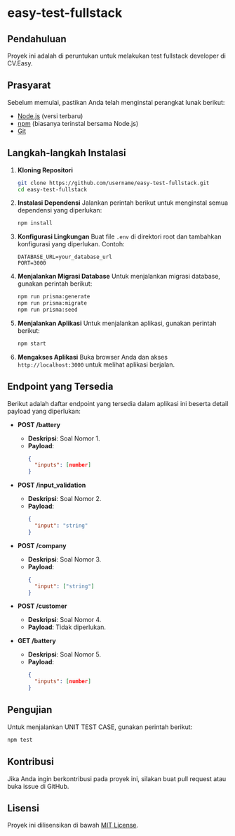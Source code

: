 # easy-test-fullstack

## Pendahuluan
Proyek ini adalah di peruntukan untuk melakukan test fullstack developer di CV.Easy.

## Prasyarat
Sebelum memulai, pastikan Anda telah menginstal perangkat lunak berikut:
- [Node.js](https://nodejs.org/) (versi terbaru)
- [npm](https://www.npmjs.com/) (biasanya terinstal bersama Node.js)
- [Git](https://git-scm.com/)

## Langkah-langkah Instalasi

1. **Kloning Repositori**
   ```bash
   git clone https://github.com/username/easy-test-fullstack.git
   cd easy-test-fullstack
   ```

2. **Instalasi Dependensi**
   Jalankan perintah berikut untuk menginstal semua dependensi yang diperlukan:
   ```bash
   npm install
   ```

3. **Konfigurasi Lingkungan**
   Buat file `.env` di direktori root dan tambahkan konfigurasi yang diperlukan. Contoh:
   ```plaintext
   DATABASE_URL=your_database_url
   PORT=3000
   ```

4. **Menjalankan Migrasi Database**
   Untuk menjalankan migrasi database, gunakan perintah berikut:
   ```bash
   npm run prisma:generate
   npm run prisma:migrate
   npm run prisma:seed
   ```
   
5. **Menjalankan Aplikasi**
   Untuk menjalankan aplikasi, gunakan perintah berikut:
   ```bash
   npm start
   ```

5. **Mengakses Aplikasi**
   Buka browser Anda dan akses `http://localhost:3000` untuk melihat aplikasi berjalan.

## Endpoint yang Tersedia
Berikut adalah daftar endpoint yang tersedia dalam aplikasi ini beserta detail payload yang diperlukan:

- **POST /battery**
  - **Deskripsi**: Soal Nomor 1.
  - **Payload**:
    ```json
    {
      "inputs": [number]
    }
    ```

- **POST /input_validation**
  - **Deskripsi**: Soal Nomor 2.
  - **Payload**:
    ```json
    {
      "input": "string"
    }
    ```

- **POST /company**
  - **Deskripsi**: Soal Nomor 3.
  - **Payload**:
    ```json
    {
      "input": ["string"]
    }
    ```

- **POST /customer**
  - **Deskripsi**: Soal Nomor 4.
  - **Payload**: Tidak diperlukan.

- **GET /battery**
  - **Deskripsi**: Soal Nomor 5.
  - **Payload**:
    ```json
    {
      "inputs": [number]
    }
    ```

## Pengujian
Untuk menjalankan UNIT TEST CASE, gunakan perintah berikut:
```bash
npm test
```

## Kontribusi
Jika Anda ingin berkontribusi pada proyek ini, silakan buat pull request atau buka issue di GitHub.

## Lisensi
Proyek ini dilisensikan di bawah [MIT License](LICENSE).